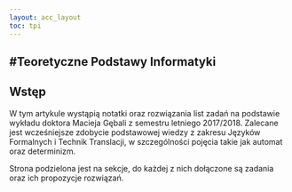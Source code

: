 ```yaml
---
layout: acc_layout
toc: tpi
---
```


#Teoretyczne Podstawy Informatyki
---
## Wstęp

W tym artykule wystąpią notatki oraz rozwiązania list zadań na podstawie wykładu doktora Macieja Gębali z semestru letniego 2017/2018. Zalecane jest wcześniejsze zdobycie podstawowej wiedzy z zakresu Języków Formalnych i Technik Translacji, w szczególności pojęcia takie jak automat oraz determinizm.

Strona podzielona jest na sekcje, do każdej z nich dołączone są zadania oraz ich propozycje rozwiązań.
